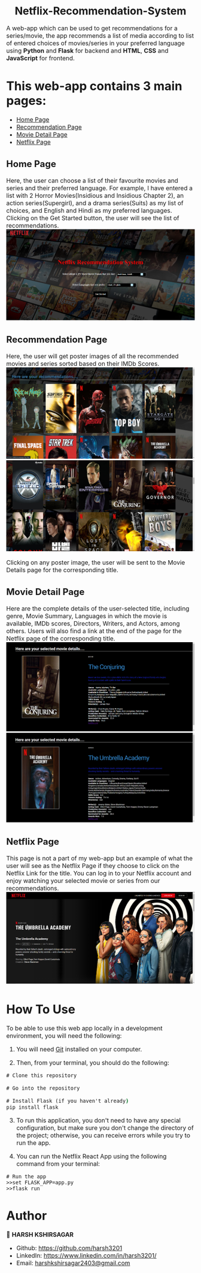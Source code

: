 <h1 align="center">Netflix-Recommendation-System</h1>
<p><font size="3">
A web-app which can be used to get recommendations for a series/movie, the app recommends a list of media according to list of entered choices of movies/series in your preferred language using <strong>Python</strong> and <strong>Flask</strong> for backend and <strong>HTML</strong>, <strong>CSS</strong> and <strong>JavaScript</strong> for frontend.
</p>

 # This web-app contains 3 main pages:
- [Home Page](#home-page)
- [Recommendation Page](#recommendation-page)
- [Movie Detail Page](#movie-detail-page)
- [Netflix Page](#netflix-page)

## Home Page
Here, the user can choose a list of their favourite movies and series and their preferred language. For example, I have entered a list with 2 Horror Movies(Insidious and Insidious Chapter 2), an action series(Supergirl), and a drama series(Suits) as my list of choices, and English and Hindi as my preferred languages.
Clicking on the Get Started button, the user will see the list of recommendations.
![](/screenshots/Screenshot-HomePage.png)

## Recommendation Page
Here, the user will get poster images of all the recommended movies and series sorted based on their IMDb Scores.
![](/screenshots/Screenshot-RecommendationPage1.png)
![](/screenshots/Screenshot-RecommendationPage2.png)

Clicking on any poster image, the user will be sent to the Movie Details page for the corresponding title.

## Movie Detail Page
Here are the complete details of the user-selected title, including genre, Movie Summary, Languages in which the movie is available, IMDb scores, Directors, Writers, and Actors, among others. Users will also find a link at the end of the page for the Netflix page of the corresponding title. 
![](/screenshots/Screenshot-MovieDetailPage1.png)
![](/screenshots/Screenshot-MovieDetailPage2.png)

## Netflix Page
This page is not a part of my web-app but an example of what the user will see as the Netflix Page if they choose to click on the Netflix Link for the title.
You can log in to your Netflix account and enjoy watching your selected movie or series from our recommendations.
![](/screenshots/Screenshot-NetflixPage.png)

# How To Use

To be able to use this web app locally in a development environment, you will need the following:

1) You will need [Git](https://git-scm.com) installed on your computer.

2) Then, from your terminal, you should do the following:

```cmd
# Clone this repository

# Go into the repository

# Install Flask (if you haven't already)
pip install flask

```
3) To run this application, you don't need to have any special configuration, but make sure you don't change the directory of the project; otherwise, you can receive errors while you try to run the app.

4) You can run the Netflix React App using the following command from your terminal:

```
# Run the app
>>set FLASK_APP=app.py
>>flask run
```

# Author

👤 **HARSH KSHIRSAGAR**
- Github: https://github.com/harsh3201
- LinkedIn: https://www.linkedin.com/in/harsh3201/
- Email: harshkshirsagar2403@gmail.com



